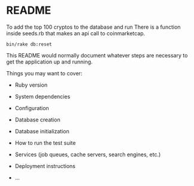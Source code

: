 # README
To add the top 100 cryptos to the database and run 
There is a function inside seeds.rb that makes an api call to coinmarketcap.
```
bin/rake db:reset
```
This README would normally document whatever steps are necessary to get the
application up and running.

Things you may want to cover:

* Ruby version

* System dependencies

* Configuration

* Database creation

* Database initialization

* How to run the test suite

* Services (job queues, cache servers, search engines, etc.)

* Deployment instructions

* ...
